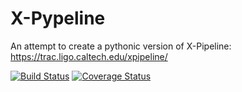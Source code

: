 # X-Pypeline
An attempt to create a pythonic version of X-Pipeline: https://trac.ligo.caltech.edu/xpipeline/


[![Build Status](https://travis-ci.org/X-Pypeline/X-Pypeline.svg?branch=master)](https://travis-ci.org/X-Pypeline/X-Pypeline)
[![Coverage Status](https://coveralls.io/repos/github/X-Pypeline/X-Pypeline/badge.svg?branch=master)](https://coveralls.io/github/X-Pypeline/X-Pypeline?branch=master)
